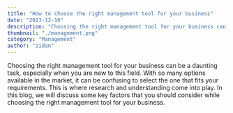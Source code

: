 ```yaml
---
title: "How to choose the right management tool for your business"
date: "2023-12-10"
description: "Choosing the right management tool for your business can be a daunting task, especially when you are new to this field. With so many options available in the market, it can be confusing to select the one that fits your requirements. This is where research and understanding come into play. In this blog, we will discuss some key factors that you should consider while choosing the right management tool for your business."
thumbnail: "./management.png"
category: "Management"
author: "zidan"
---
```


Choosing the right management tool for your business can be a daunting task, especially when you are new to this field. With so many options available in the market, it can be confusing to select the one that fits your requirements. This is where research and understanding come into play. In this blog, we will discuss some key factors that you should consider while choosing the right management tool for your business.


